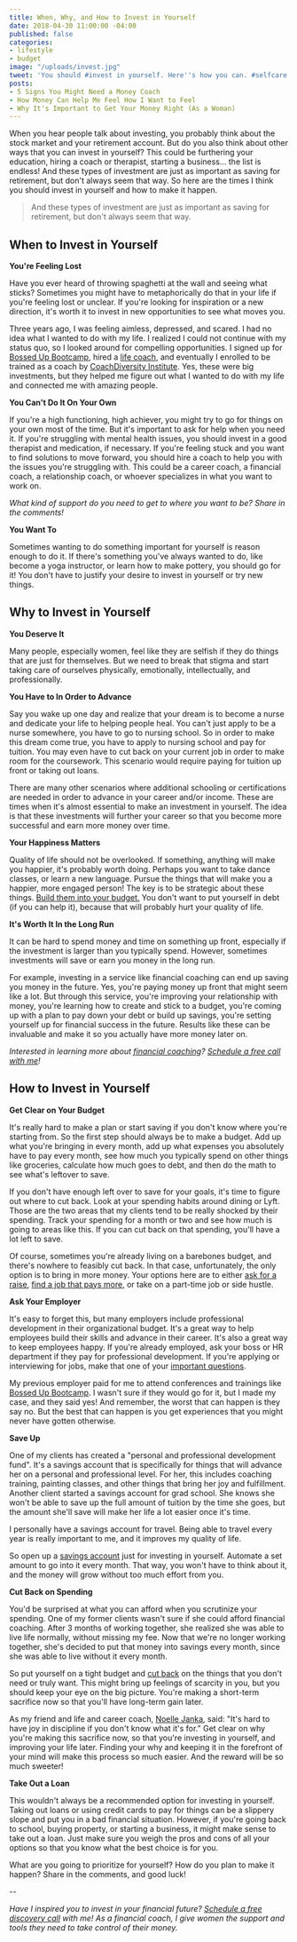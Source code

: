 ```yaml
---
title: When, Why, and How to Invest in Yourself
date: 2018-04-30 11:00:00 -04:00
published: false
categories:
- lifestyle
- budget
image: "/uploads/invest.jpg"
tweet: 'You should #invest in yourself. Here''s how you can. #selfcare'
posts:
- 5 Signs You Might Need a Money Coach
- How Money Can Help Me Feel How I Want to Feel
- Why It's Important to Get Your Money Right (As a Woman)
---
```


When you hear people talk about investing, you probably think about the stock market and your retirement account. But do you also think about other ways that you can invest in yourself? This could be furthering your education, hiring a coach or therapist, starting a business... the list is endless! And these types of investment are just as important as saving for retirement, but don't always seem that way. So here are the times I think you should invest in yourself and how to make it happen.

> And these types of investment are just as important as saving for retirement, but don't always seem that way.

## When to Invest in Yourself

**You're Feeling Lost**

Have you ever heard of throwing spaghetti at the wall and seeing what sticks? Sometimes you might have to metaphorically do that in your life if you're feeling lost or unclear. If you're looking for inspiration or a new direction, it's worth it to invest in new opportunities to see what moves you.

Three years ago, I was feeling aimless, depressed, and scared. I had no idea what I wanted to do with my life. I realized I could not continue with my status quo, so I looked around for compelling opportunities. I signed up for [Bossed Up Bootcamp](https://bossedup.org/bootcamp/), hired a [life coach](http://jessicaleighlyons.com/), and eventually I enrolled to be trained as a coach by [CoachDiversity Institute](http://www.coachdiversity.com). Yes, these were big investments, but they helped me figure out what I wanted to do with my life and connected me with amazing people.

**You Can't Do It On Your Own**

If you're a high functioning, high achiever, you might try to go for things on your own most of the time. But it's important to ask for help when you need it. If you're struggling with mental health issues, you should invest in a good therapist and medication, if necessary. If you're feeling stuck and you want to find solutions to move forward, you should hire a coach to help you with the issues you're struggling with. This could be a career coach, a financial coach, a relationship coach, or whoever specializes in what you want to work on.

*What kind of support do you need to get to where you want to be? Share in the comments!*

**You Want To**

Sometimes wanting to do something important for yourself is reason enough to do it. If there's something you've always wanted to do, like become a yoga instructor, or learn how to make pottery, you should go for it! You don't have to  justify your desire to invest in yourself or try new things.

## Why to Invest in Yourself

**You Deserve It**

Many people, especially women, feel like they are selfish if they do things that are just for themselves. But we need to break that stigma and start taking care of ourselves physically, emotionally, intellectually, and professionally.

**You Have to In Order to Advance**

Say you wake up one day and realize that your dream is to become a nurse and dedicate your life to helping people heal. You can't just apply to be a nurse somewhere, you have to go to nursing school. So in order to make this dream come true, you have to apply to nursing school and pay for tuition. You may even have to cut back on your current job in order to make room for the coursework. This scenario would require paying for tuition up front or taking out loans.

There are many other scenarios where additional schooling or certifications are needed in order to advance in your career and/or income. These are times when it's almost essential to make an investment in yourself. The idea is that these investments will further your career so that you become more successful and earn more money over time.

**Your Happiness Matters**

Quality of life should not be overlooked. If something, anything will make you happier, it's probably worth doing. Perhaps you want to take dance classes, or learn a new language. Pursue the things that will make you a happier, more engaged person! The key is to be strategic about these things. [Build them into your budget.](https://www.maggiegermano.com/blog/budgeting-for-the-fun-stuff/) You don't want to put yourself in debt (if you can help it), because that will probably hurt your quality of life.

**It's Worth It In the Long Run**

It can be hard to spend money and time on something up front, especially if the investment is larger than you typically spend. However, sometimes investments will save or earn you money in the long run.

For example, investing in a service like financial coaching can end up saving you money in the future. Yes, you're paying money up front that might seem like a lot. But through this service, you're improving your relationship with money, you're learning how to create and stick to a budget, you're coming up with a plan to pay down your debt or build up savings, you're setting yourself up for financial success in the future. Results like these can be invaluable and make it so you actually have more money later on.

*Interested in learning more about [financial coaching](https://www.maggiegermano.com/coaching/)? [Schedule a free call with me](https://maggiegermanofinancialcoaching.as.me/discovery)!*

## How to Invest in Yourself

**Get Clear on Your Budget**

It's really hard to make a plan or start saving if you don't know where you're starting from. So the first step should always be to make a budget. Add up what you're bringing in every month, add up what expenses you absolutely have to pay every month, see how much you typically spend on other things like groceries, calculate how much goes to debt, and then do the math to see what's leftover to save.

If you don't have enough left over to save for your goals, it's time to figure out where to cut back. Look at your spending habits around dining or Lyft. Those are the two areas that my clients tend to be really shocked by their spending. Track your spending for a month or two and see how much is going to areas like this. If you can cut back on that spending, you'll have a lot left to save.

Of course, sometimes you're already living on a barebones budget, and there's nowhere to feasibly cut back. In that case, unfortunately, the only option is to bring in more money. Your options here are to either [ask for a raise](https://www.maggiegermano.com/blog/how-to-ask-for-a-raise/), [find a job that pays more](https://www.maggiegermano.com/blog/how-to-pick-a-salary-number-that-works-for-you/), or take on a part-time job or side hustle. 

**Ask Your Employer**

It's easy to forget this, but many employers include professional development in their organizational budget. It's a great way to help employees build their skills and advance in their career. It's also a great way to keep employees happy. If you're already employed, ask your boss or HR department if they pay for professional development. If you're applying or interviewing for jobs, make that one of your [important questions](https://www.maggiegermano.com/blog/non-salary-perks-you-should-ask-for/).

My previous employer paid for me to attend conferences and trainings like [Bossed Up Bootcamp](http://www.bossedup.org/bootcamp). I wasn't sure if they would go for it, but I made my case, and they said yes! And remember, the worst that can happen is they say no. But the best that can happen is you get experiences that you might never have gotten otherwise.

**Save Up**

One of my clients has created a "personal and professional development fund". It's a savings account that is specifically for things that will advance her on a personal and professional level. For her, this includes coaching training, painting classes, and other things that bring her joy and fulfillment. Another client started a savings account for grad school. She knows she won't be able to save up the full amount of tuition by the time she goes, but the amount she'll save will make her life a lot easier once it's time.

I personally have a savings account for travel. Being able to travel every year is really important to me, and it improves my quality of life.

So open up a [savings account](https://www.maggiegermano.com/blog/pay-yourself-first/) just for investing in yourself. Automate a set amount to go into it every month. That way, you won't have to think about it, and the money will grow without too much effort from you.

**Cut Back on Spending**

You'd be surprised at what you can afford when you scrutinize your spending. One of my former clients wasn't sure if she could afford financial coaching. After 3 months of working together, she realized she was able to live life normally, without missing my fee. Now that we're no longer working together, she's decided to put that money into savings every month, since she was able to live without it every month.

So put yourself on a tight budget and [cut back](https://www.maggiegermano.com/blog/spend-less-money) on the things that you don't need or truly want. This might bring up feelings of scarcity in you, but you should keep your eye on the big picture. You're making a short-term sacrifice now so that you'll have long-term gain later.

As my friend and life and career coach, [Noelle Janka](http://www.noellejanka.com/), said: "It's hard to have joy in discipline if you don't know what it's for." Get clear on why you're making this sacrifice now, so that you're investing in yourself, and improving your life later. Finding your why and keeping it in the forefront of your mind will make this process so much easier. And the reward will be so much sweeter!

**Take Out a Loan**

This wouldn't always be a recommended option for investing in yourself. Taking out loans or using credit cards to pay for things can be a slippery slope and put you in a bad financial situation. However, if you're going back to school, buying property, or starting a business, it might make sense to take out a loan. Just make sure you weigh the pros and cons of all your options so that you know what the best choice is for you.

What are you going to prioritize for yourself? How do you plan to make it happen? Share in the comments, and good luck!

--

*Have I inspired you to invest in your financial future? [Schedule a free discovery call](https://maggiegermanofinancialcoaching.as.me/discovery) with me! As a financial coach, I give women the support and tools they need to take control of their money.*